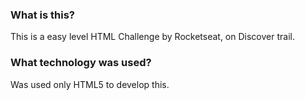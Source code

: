 ### What is this?
This is a easy level HTML Challenge by Rocketseat, on Discover trail.

### What technology was used?
Was used only HTML5 to develop this.
